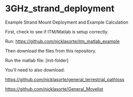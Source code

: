 # 3GHz_strand_deployment
Example Strand Mount Deployment and Example Calculation


First, check to see if ITM/Matlab is setup correctly.

Run: https://github.com/nicklasorte/itm_matlab_example

Then download the files from this repository.

Run the matlab file: [init-folder]


You'll need to also download:

https://github.com/nicklasorte/general_terrestrial_pathloss

https://github.com/nicklasorte/General_Movelist
